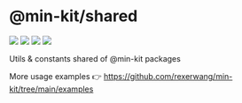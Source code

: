 # @min-kit/shared

[![](https://img.shields.io/codecov/c/github/rexerwang/min-kit?flag=shared&style=for-the-badge)](https://codecov.io/gh/rexerwang/min-kit/flags)
[![](https://img.shields.io/npm/types/%40min-kit/shared?style=for-the-badge)](https://github.com/rexerwang/min-kit/tree/main/packages/shared)
[![](https://img.shields.io/npm/v/%40min-kit/shared?style=for-the-badge)](https://npm.im/@min-kit/shared)
[![](https://img.shields.io/badge/React-Tarojs-007ACC?style=for-the-badge&logo=react&logoColor=61DAFB&labelColor=20232A)](https://github.com/NervJS/taro)

Utils & constants shared of @min-kit packages

More usage examples 👉 https://github.com/rexerwang/min-kit/tree/main/examples
